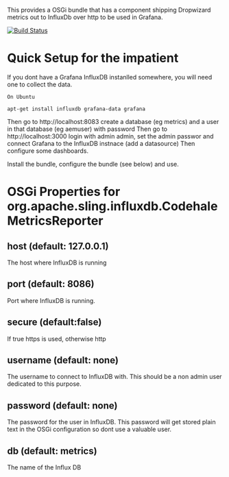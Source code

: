 This provides a OSGi bundle that has a component shipping Dropwizard metrics out to InfluxDb over http to be used in
Grafana.


[![Build Status](https://travis-ci.org/ieb/influx-reporter-osgi.svg?branch=master)](https://travis-ci.org/ieb/influx-reporter-osgi)

# Quick Setup for the impatient

If you dont have a Grafana InfluxDB instanlled somewhere, you will need one to collect the data.

    On Ubuntu

    apt-get install influxdb grafana-data grafana

Then go to http://localhost:8083  create a database (eg metrics) and a user in that database (eg aemuser) with password
Then go to http://localhost:3000 login with admin admin, set the admin passwor and connect Grafana to the InfluxDB instnace (add a datasource)
Then configure some dashboards.

Install the bundle, configure the bundle (see below) and use.


# OSGi Properties for org.apache.sling.influxdb.CodehaleMetricsReporter

## host (default: 127.0.0.1)

The host where InfluxDB is running

## port (default: 8086)

Port where InfluxDB is running.

## secure (default:false)

If true https is used, otherwise http


## username (default: none)

The username to connect to InfluxDB with. This should be a non admin user dedicated to this purpose.

## password (default: none)

The password for the user in InfluxDB. This password will get stored plain text in the OSGi configuration so dont use
a valuable user.

## db (default: metrics)

The name of the Influx DB




